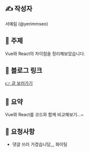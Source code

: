## ✍️ 작성자
서예림 (@yerimmseo)

## 📌 주제
Vue와 React의 차이점을 정리해보았습니다.

## 🔗 블로그 링크
[👉 글 보러가기](https://velog.io/@yerim7386/Vue%EC%99%80-React%EC%9D%98-%EC%B0%A8%EC%9D%B4)

## 📝 요약
Vue와 React를 코드와 함께 비교해보기...~

## 🤝 요청사항
- 댓글 쓰러 가겠습니당,,, 화이팅
